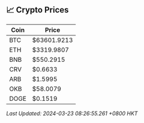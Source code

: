## 📈 Crypto Prices

| Coin | Price |
| ---- | ----- |
| BTC | $63601.9213 |
| ETH | $3319.9807 |
| BNB | $550.2915 |
| CRV | $0.6633 |
| ARB | $1.5995 |
| OKB | $58.0079 |
| DOGE | $0.1519 |

_Last Updated: 2024-03-23 08:26:55.261 +0800 HKT_